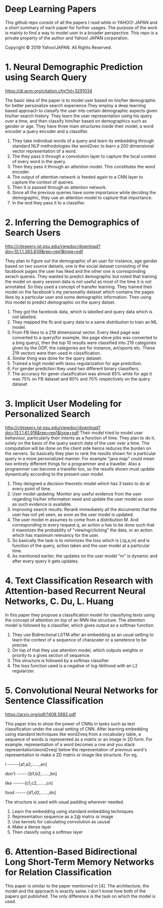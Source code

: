 # Deep Learning Papers 
This github repo consist of all the papers I read while in YAHOO! JAPAN and a short summary of each paper for further usages. The purpose of the work is mainly to find a way to model user in a broader perspective. This repo is a private property of the author and Yahoo! JAPAN corporation. 

Copyright © 2019 Yahoo!JAPAN. All Rights Reserved.


# 1. Neural Demographic Prediction using Search Query
https://dl.acm.org/citation.cfm?id=3291034

The basic idea of the paper is to model user based on his/her demographic for better personalize search experience.They employ a deep learning based approach to classify the user into certain demographic aspects given his/her search history. They learn the user representation using his query over a time, and then classify him/her based on demographics such as gender or age. They have three main structures inside their model, a word encoder a query encoder and a classifier.
1. They take individual words of a query and learn its embedding through standard NLP methodologies like word2vec to learn a 200 dimensional vector representation of a word.
2. The they pass it through a convolution layer to capture the local context of every word in the query.
3. Then they pass it through an attention model. This constitutes the word encoder.
4. The output of attention network is feeded again to a CNN layer to capture the context of queries.
5. Then it is passed through an attention network.
6. Since all the previous queries have some importance while deciding the demographic, they use an attention model to capture that importance.
7. In the end they pass it to a classifier.

# 2. Inferring the Demographics of Search Users
http://citeseerx.ist.psu.edu/viewdoc/download?doi=10.1.1.383.839&rep=rep1&type=pdf

They plan to figure out the demographic of an user for instance, age gender based on two source datsets, one is the social dataset consisting of the facebook pages the user has liked and the other one is corresponding serach queries. They wanted to predict demographic but noted that training the model on query session data is not useful as most of the time it is not annotated. So they used a concept of transfer learning. They trained their model on the facebook's my personality dataset which contains the pages likes by a particular user and some demographic information. Then using this model to predict demographic on the query datset.
1. They got the facebook data, which is labelled and query data which is not labelled.
2. They mapped the fb and query data to a same distribution to train an ML model.
3. From FB likes to  a 219 dimensional vector. Every liked page was converted to a query(for example, like page steve jobs was converted to a bing query), then the top 10 results were classified into 219 categories given by the ODP, the categories are for instance, art/sports etc. These 219 vectors were then used in classification.
4. Similar thing was done for the query dataset.
5. Trained a logit model with lasso regularization for age predcition.
6. For gender prediction they used two different binary classifiers.
7. The accuracy for gener classification was almost 85% while for age it was 75% on FB dataset and 80% and 70% respectively on the query dataset

# 3. Implicit User Modeling for Personalized Search
http://citeseerx.ist.psu.edu/viewdoc/download?doi=10.1.1.61.918&rep=rep1&type=pdf
Their model tried to model user behaviour, particularly their intents as a function of time. They plan to do it, solely on the basis of the query search data of the user over a time. The computation will be done on the client side hence reduces the burden on the servers. So basically they plan to rank the results shown for a particular query in a more personalized manner. For example "java map" could mean two entirely different things for a programmer and a traveller. Also a programmer can become a traveller too, so the results shown must update dynamically according to the present user model.
1. They deisgned a decision theoretic model which has 3 tasks to do at every point of time.
2. User model updating: Monitor any useful evidence from the user regarding
his/her information need and update the user model as soon as such
evidence is available.
3. Improving search results: Rerank immediately all the documents that the user has not yet seen, as soon
as the user model is updated.
4. The user model m assumes to come from a distribution M. And corresponding to every request q, an action a has to be done such that it maxmizes the probability of "viewing/clicking" the data, or an action which has maximum relevancy for the user.
5. So basically the task is to minimizes the loss which is L(q,a,m) and is function of the query, action taken and the user model at a particular time.
6. As mentioned earlier, the updates on the user model "m" is dynamic and after every query it gets updates.

# 4. Text Classification Research with Attention-based Recurrent Neural Networks, C. Du, L. Huang
In this paper they propose a classification model for classifying texts using the concept of attention on top of an RNN like structure. The attention model is followed by a classifier, which gives output as a softmax function.
1. They use Bidirectional LSTM after an embedding as an usual setting to learn the context of a sequence of characater or a senetence to be precise.
2. On top of that they use attention model, which outputs weights or priority to a gives section of sequence.
3. This structure is followed by a softmax classifier
4. The loss function used is a negative of log-liklihood with an L2 regularizer.

# 5. Convolutional Neural Networks for Sentence Classification
https://arxiv.org/pdf/1408.5882.pdf

This paper tries to show the power of CNNs in tasks such as text classification under the usual setting of CNN. After learning embedding using standard techniques like word2veq from a vocabulary table, a sequence of words is represented as a matrix or an image in 2D form. For example, representation of a word becomes a row and you stack representation(word2veq) below the representation of previous word's representation to make a 2D matrix or image like structure. 
For eg, 

i     ------[a1,a2,......,an]

don't ------[b1,b2,......,bn]

like  ------[c1,c2,......,cn]

food  ------[d1,d2,......,dn]

The structure is used with usual padding wherever needed.
1. Learn the embedding using standard embedding techniques.
2. Representation sequence as a 2@ matrix or image
3. Use kernels for calculating convolution as ususal
4. Make a dense layer
5. Then classify using a softmax layer

# 6. Attention-Based Bidirectional Long Short-Term Memory Networks for Relation Classification
This paper is similar to the paper mentioned in [4]. The architecture, the model and the approach is exactly same. I don't know how both of the papers got published. The only difference is the task on which the model is used.





